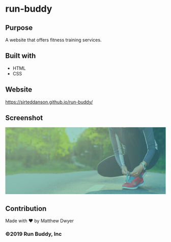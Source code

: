 # run-buddy

## Purpose
A website that offers fitness training services.

## Built with
* HTML
* CSS

## Website
https://sirteddanson.github.io/run-buddy/

## Screenshot
![](assets/images/hero-bg.jpg)

## Contribution
Made with ❤️ by Matthew Dwyer

### ©️2019 Run Buddy, Inc 
